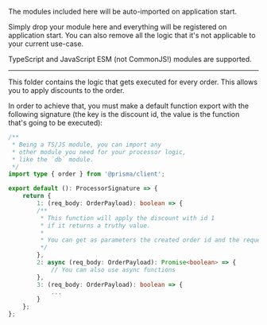 The modules included here will be auto-imported on application start.

Simply drop your module here and everything will be registered on application start.
You can also remove all the logic that it's not applicable to your current use-case.

TypeScript and JavaScript ESM (not CommonJS!) modules are supported.

---

This folder contains the logic that gets executed for every order.
This allows you to apply discounts to the order.

In order to achieve that, you must make a default function export
with the following signature (the key is the discount id, the value
is the function that's going to be executed):

```typescript
/**
 * Being a TS/JS module, you can import any
 * other module you need for your processor logic,
 * like the `db` module.
 */
import type { order } from '@prisma/client';

export default (): ProcessorSignature => {
    return {
        1: (req_body: OrderPayload): boolean => {
        /**
         * This function will apply the discount with id 1
         * if it returns a truthy value.
         * 
         * You can get as parameters the created order id and the request body
         */
        },
        2: async (req_body: OrderPayload): Promise<boolean> => {
            // You can also use async functions
        },
        3: (req_body: OrderPayload): boolean => {
            ...
        }
    };
};
```
